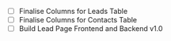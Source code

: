 - [ ] Finalise Columns for Leads Table
- [ ] Finalise Columns for Contacts Table
- [ ] Build Lead Page Frontend and Backend v1.0